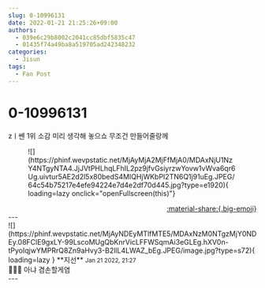 ```yaml
---
slug: 0-10996131
date: 2022-01-21 21:25:26+09:00
authors:
  - 039e6c29b8002c2041cc85dbf5835c47
  - 01435f74a49ba8a519705ad242348232
categories:
  - Jisun
tags:
  - Fan Post
---
```


# 0-10996131

<div class="post-container" markdown="1">
<div class="content-container md-sidebar__scrollwrap" markdown="1">

zㅣ쎈 1위 소감 미리 생각해 놓으쇼 무조건 만들어줄랑께
<figure markdown="1">
![](https://phinf.wevpstatic.net/MjAyMjA2MjFfMjA0/MDAxNjU1NzY4NTgyNTA4.JjJVtPHLhqLFhIL2pz9jfvGsiyrzwYovw1vWva6qr6Ug.uivtur5AE2d2l5x80bedS4MlQHjWKbPI2TN6Q1j91uEg.JPEG/64c54b75217e4efe94224e7d4e2df70d445.jpg?type=e1920){ loading=lazy onclick="openFullscreen(this)"}
</figure>


</div>
</div>

<div style="text-align: right;" markdown="1">
<a href="https://weverse.io/fromis9/fanpost/0-10996131" style="text-align: right;">:material-share:{.big-emoji}</a>
</div>
---

<div class="comments-container md-sidebar__scrollwrap" markdown="1">
<div class="comment" markdown="1">
<div class='id-container' markdown="1">
![](https://phinf.wevpstatic.net/MjAyNDEyMTlfMTE5/MDAxNzM0NTgzMjY0NDEy.08FClE9gxLY-99LscoMUgQbKnrVicLFFWSqmAi3eGLEg.hXV0n-tPyoIqjwYMPRrQ8Zn9aHvy3-B2llL4LWAZ_bEg.JPEG/image.jpg?type=s72){ loading=lazy }
**<span class="artist">지선</span>** <small>Jan 21 2022, 21:27</small><br>
</div>
<div class='comment-body' markdown="1">
👀👀👀 아냐 겸손할게염
</div>
</div>
</div>
---
